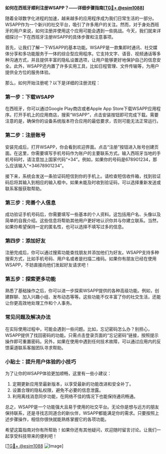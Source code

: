 **如何在西班牙顺利注册WSAPP？——详细步骤指南[[TG💪+ @esim1088](https://t.me/s/esim1088)]**

随着全球数字化进程的加速，越来越多的应用程序成为我们日常生活的一部分。WSAPP作为一个新兴的社交平台，吸引了许多用户的关注。然而，对于身处西班牙的用户来说，如何注册并使用这个应用可能会遇到一些挑战。今天，我们就来详细探讨一下在西班牙注册WSAPP的具体步骤和注意事项。

首先，让我们了解一下WSAPP的基本功能。WSAPP是一款集即时通讯、社交媒体分享和多功能服务于一体的综合型应用程序。它支持文字、语音、视频通话等多种沟通方式，并且提供丰富的隐私设置选项，让用户能够更好地保护自己的信息安全。此外，WSAPP还内置了许多实用工具，比如日程管理、文件传输等，为用户提供全方位的服务体验。

那么，如何开始注册呢？以下是详细的注册流程：

### **第一步：下载WSAPP**
在西班牙，你可以通过Google Play商店或者Apple App Store下载WSAPP应用程序。打开手机上的应用商店，搜索“WSAPP”，点击安装按钮即可完成下载。需要注意的是，确保你的设备系统版本符合应用的最低要求，否则可能无法正常运行。

### **第二步：注册账号**
安装完成后，打开WSAPP，你会看到欢迎界面。点击“注册”按钮进入账号创建页面。在这里，你需要填写手机号码作为账户的主要联系方式。输入西班牙当地的手机号码时，请注意加上国家代码“+34”。例如，如果你的号码是678901234，那么应该输入“+34678901234”。

接下来，系统会发送一条验证码短信到你的手机上。请检查短信收件箱，找到验证码后将其输入到相应的输入框中。如果未能及时收到验证码，可以选择重新发送或联系客服获取帮助。

### **第三步：完善个人信息**
成功验证手机号码后，你需要填写一些基本的个人资料。这包括用户名、头像以及简单的自我介绍。这些信息将帮助其他用户更好地认识你并与你建立联系。当然，如果你希望保持一定的匿名性，也可以选择不填写过多的信息。

### **第四步：添加好友**
注册完成后，你可以通过搜索功能查找朋友并添加他们为好友。WSAPP支持多种搜索方式，比如手机号码、用户名或者是扫描二维码。如果你有朋友已经在使用WSAPP，不妨直接向他们发起好友请求吧！

### **第五步：探索更多功能**
熟悉了基础操作之后，你可以进一步探索WSAPP提供的各种高级功能。例如，创建群聊、加入兴趣小组、发布动态等等。这些功能不仅丰富了你的社交生活，还能让你更高效地处理工作和个人事务。

### **常见问题及解决办法**
在实际使用过程中，可能会遇到一些问题。比如，忘记密码怎么办？别担心，WSAPP提供了找回密码的功能。只需点击登录页面的“忘记密码”链接，按照提示操作即可重置密码。另外，如果在使用中遇到任何技术故障，可以通过应用内的反馈渠道联系客服团队寻求帮助。

### **小贴士：提升用户体验的小技巧**
为了让你的WSAPP体验更加顺畅，这里有一些小建议：
1. 定期更新应用至最新版本，以享受最新的功能改进和安全补丁。
2. 设置合理的隐私权限，避免不必要的信息泄露。
3. 利用离线消息同步功能，在网络不佳的情况下也能保持通讯畅通。

总之，WSAPP是一个功能强大且易于使用的社交平台。无论你是想与远方的朋友保持联系，还是寻找志同道合的新伙伴，WSAPP都能满足你的需求。只要按照上述步骤操作，相信你很快就能熟练掌握它的各项功能。

希望这篇指南对你有所帮助！如果你还有其他疑问，欢迎随时留言讨论。让我们一起享受科技带来的便利吧！

[[TG💪+ @esim1088](https://t.me/s/esim1088) ![Image](https://i.postimg.cc/4NQfJmqS/Snipaste-2025-05-13-00-14-12.png)]